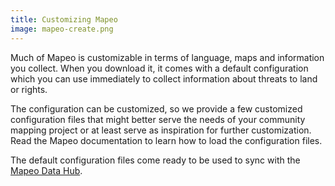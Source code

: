 ```yaml
---
title: Customizing Mapeo
image: mapeo-create.png
---
```


Much of Mapeo is customizable in terms of language, maps and information you collect. When you download it, it comes with a default configuration which you can use immediately to collect information about threats to land or rights.

The configuration can be customized, so we provide a few customized configuration files that might better serve the needs of your community mapping project or at least serve as inspiration for further customization. Read the <app-button :inline="true" :color="true" localUrl=":8086/all/docs.mapeo.app">Mapeo documentation</app-button> to learn how to load the configuration files.

The default configuration files come ready to be used to sync with the [Mapeo Data Hub](/mapping-and-monitoring#mapeo-data-hub).

<app-button :color="true" localUrl=":8081/files/mapeo/" text="Download files  "></app-button>

<app-button localUrl=":8086/all/https://docs.mapeo.app/complete-reference-guide/mapeo-mobile-installation-setup/importing-configurations" text="Read documentation"></app-button>
